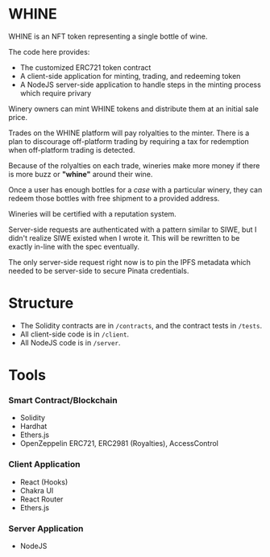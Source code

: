 # WHINE
WHINE is an NFT token representing a single bottle of wine.

The code here provides:
- The customized ERC721 token contract
- A client-side application for minting, trading, and redeeming
token
- A NodeJS server-side application to handle
steps in the minting process which require privary

Winery owners can mint WHINE tokens and distribute them at an
initial sale price.

Trades on the WHINE platform will pay rolyalties to the minter.
There is a plan to discourage off-platform trading by requiring a tax 
for redemption when off-platform trading is detected.

Because of the rolyalties on each trade, wineries make
more money if there is more buzz or **"whine"** around their wine.

Once a user has enough bottles for a *case* with a particular winery,
     they can redeem those bottles with free shipment to a provided address.

Wineries will be certified with a reputation system.

Server-side requests are authenticated with a pattern similar to
SIWE, but I didn't realize SIWE existed when I wrote it. This will 
be rewritten to be exactly in-line with the spec eventually.

The only server-side request right now is to pin the IPFS metadata
which needed to be server-side to secure Pinata credentials.

# Structure
- The Solidity contracts are in `/contracts`, and the contract tests in `/tests`.
- All client-side code is in `/client`.
- All NodeJS code is in `/server`.

# Tools
### Smart Contract/Blockchain
- Solidity
- Hardhat
- Ethers.js
- OpenZeppelin ERC721, ERC2981 (Royalties), AccessControl
### Client Application
- React (Hooks)
- Chakra UI
- React Router
- Ethers.js
### Server Application
- NodeJS


